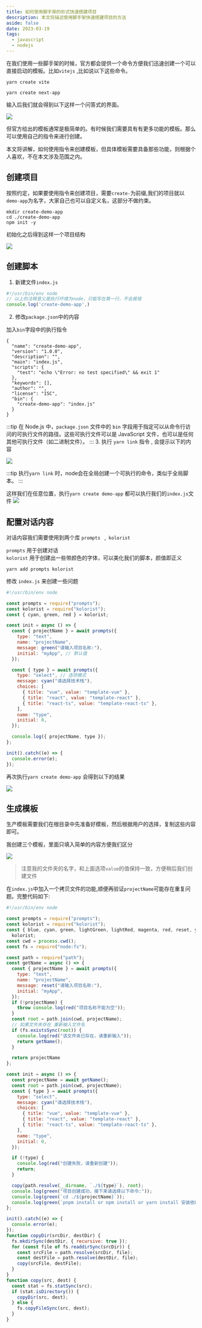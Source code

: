 ```yaml
---
title: 如何使用脚手架的形式快速搭建项目
description: 本文将描述使用脚手架快速搭建项目的方法
aside: false
date: 2023-03-19
tags:
  - javascript
  - nodejs
---
```


在我们使用一些脚手架的时候，官方都会提供一个命令方便我们迅速创建一个可以直接启动的模板。比如`vitejs` ,比如说以下这些命令。

`yarn create vite`

`yarn create next-app`

输入后我们就会得到以下这样一个问答式的界面。

![](https://s2.loli.net/2023/03/19/uECQLVGjF1ieW8Z.png)

但官方给出的模板通常是极简单的。有时候我们需要具有有更多功能的模板。那么可以使用自己的指令来进行创建。

本文将讲解，如何使用指令来创建模板，但具体模板需要具备那些功能，则根据个人喜欢，不在本文涉及范围之内。

## 创建项目

按照约定，如果要使用指令来创建项目，需要`create-`为前缀,我们的项目就以`demo-app`为名字，大家自己也可以自定义名，这部分不做约束。

```
mkdir create-demo-app
cd ./create-demo-app
npm init -y
```
初始化之后得到这样一个项目结构

![](https://s2.loli.net/2023/03/19/gj2Nl5QrOopaZWi.png)

## 创建脚本

1. 新建文件`index.js`

```javascript
#!/usr/bin/env node
// 以上的注释意义是执行环境为node，只能写在第一行，不会报错
console.log('create-demo-app',)
```

2. 修改`package.json`中的内容

加入`bin`字段中的执行指令

```json{12-14}
{
  "name": "create-demo-app",
  "version": "1.0.0",
  "description": "",
  "main": "index.js",
  "scripts": {
    "test": "echo \"Error: no test specified\" && exit 1"
  },
  "keywords": [],
  "author": "",
  "license": "ISC",
  "bin": {
    "create-demo-app": "index.js"
  }
}
```

:::tip
在 Node.js 中，`package.json` 文件中的 `bin` 字段用于指定可以从命令行访问的可执行文件的路径。这些可执行文件可以是 JavaScript 文件，也可以是任何其他可执行文件（如二进制文件）。
:::
3. 执行 `yarn link` 指令 , 会提示以下的内容

![](https://s2.loli.net/2023/03/19/VnewpJNIg2odKFG.png)

:::tip
执行`yarn link` 时，node会在全局创建一个可执行的命令，类似于全局脚本。
:::

这样我们在任意位置，执行`yarn create demo-app` 都可以执行我们的`index.js`文件
![](https://s2.loli.net/2023/03/19/XydeQjKNhfcrq2V.png)

## 配置对话内容

对话内容我们需要使用到两个库 `prompts ` ,` kolorist`

`prompts` 用于创建对话 <br/>
`kolorist` 用于创建出一些带颜色的字体，可以美化我们的脚本，颜值即正义

```
yarn add prompts kolorist
```
修改 `index.js` 来创建一些问题

```js
#!/usr/bin/env node

const prompts = require("prompts");
const kolorist = require("kolorist");
const { cyan, green, red } = kolorist;

const init = async () => {
  const { projectName } = await prompts({
    type: "text",
    name: "projectName",
    message: green("请输入项目名称:"),
    initial: "myApp", // 默认值
  });

  const { type } = await prompts({
    type: "select", // 选项模式
    message: cyan("请选择技术栈"),
    choices: [
      { title: "vue", value: "template-vue" },
      { title: "react", value: "template-react" },
      { title: "react-ts", value: "template-react-ts" },
    ],
    name: "type",
    initial: 0,
  });

  console.log({ projectName, type });
};

init().catch((e) => {
  console.error(e);
});
```

再次执行`yarn create demo-app` 会得到以下的结果

![](https://s2.loli.net/2023/03/19/A4N51EwRxdHcjge.png)


## 生成模板

生产模板需要我们在根目录中先准备好模板，然后根据用户的选择，复制这些内容即可。

我创建三个模板，里面只填入简单的内容方便我们区分

![](https://s2.loli.net/2023/03/19/akGKZduxSt6zfUl.png)

> 注意我的文件夹的名字，和上面选项`value`的值保持一致，方便稍后我们创建文件

在`index.js`中加入一个拷贝文件的功能,顺便再验证`projectName`可能存在重复问题。完整代码如下:


```js
#!/usr/bin/env node

const prompts = require("prompts");
const kolorist = require("kolorist");
const { blue, cyan, green, lightGreen, lightRed, magenta, red, reset, yellow } =
  kolorist;
const cwd = process.cwd();
const fs = require("node:fs");

const path = require("path");
const getName = async () => {
  const { projectName } = await prompts({
    type: "text",
    name: "projectName",
    message: reset("请输入项目名称:"),
    initial: "myApp",
  });
  if (!projectName) {
    throw console.log(red("项目名称不能为空"));
  }
  const root = path.join(cwd, projectName);
  // 如果文件夹存在 重新输入文件名
  if (fs.existsSync(root)) {
    console.log(red("该文件夹已存在，请重新输入"));
    return getName();
  }

  return projectName
};

const init = async () => {
  const projectName = await getName();
  const root = path.join(cwd, projectName);
  const { type } = await prompts({
    type: "select",
    message: cyan("请选择技术栈"),
    choices: [
      { title: "vue", value: "template-vue" },
      { title: "react", value: "template-react" },
      { title: "react-ts", value: "template-react-ts" },
    ],
    name: "type",
    initial: 0,
  });

  if (!type) {
    console.log(red("创建失败，请重新创建"));
    return;
  }

  copy(path.resolve(__dirname, `./${type}`), root);
  console.log(green("项目创建成功，接下来请选择以下命令:"));
  console.log(green(`cd ./${projectName}`));
  console.log(green(`pnpm install or npm install or yarn install 安装依赖`));
};

init().catch((e) => {
  console.error(e);
});
function copyDir(srcDir, destDir) {
  fs.mkdirSync(destDir, { recursive: true });
  for (const file of fs.readdirSync(srcDir)) {
    const srcFile = path.resolve(srcDir, file);
    const destFile = path.resolve(destDir, file);
    copy(srcFile, destFile);
  }
}
function copy(src, dest) {
  const stat = fs.statSync(src);
  if (stat.isDirectory()) {
    copyDir(src, dest);
  } else {
    fs.copyFileSync(src, dest);
  }
}
```